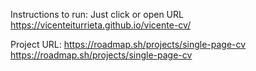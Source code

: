 Instructions to run:
Just click or open URL
https://vicenteiturrieta.github.io/vicente-cv/

Project URL:
https://roadmap.sh/projects/single-page-cv
https://roadmap.sh/projects/single-page-cv
